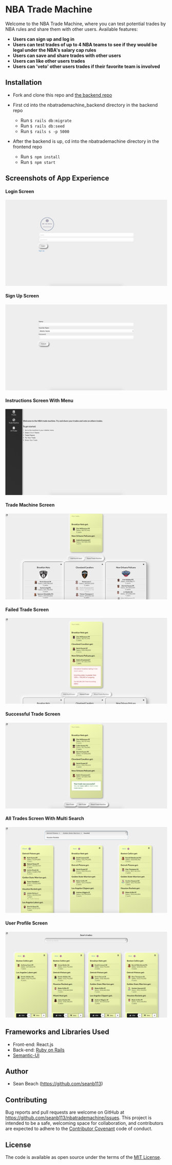 # NBA Trade Machine
Welcome to the NBA Trade Machine, where you can test potential trades by NBA rules and share them with other users. 
Available features:
- **Users can sign up and log in**
- **Users can test trades of up to 4 NBA teams to see if they would be legal under the NBA's salary cap rules**
- **Users can save and share trades with other users**
- **Users can like other users trades**
- **Users can 'veto' other users trades if their favorite team is involved**
## Installation

- Fork and clone this repo and [the backend repo](https://github.com/seanb113/nbatrademachine_backend)

- First cd into the nbatrademachine_backend directory in the backend repo
  - Run `$ rails db:migrate`
  - Run `$ rails db:seed`
  - Run `$ rails s -p 5000`
- After the backend is up, cd into the nbatrademachine directory in the frontend repo
  - Run `$ npm install`
  - Run `$ npm start`

## Screenshots of App Experience

#### Login Screen
![Login Screen](./public/img/LLogin.png) 

#### Sign Up Screen
![Sign Up Screen](./public/img/Signu.png)

#### Instructions Screen With Menu
![Instructions Screen With Menu](./public/img/InstructionMenu.png) 

#### Trade Machine Screen
![Trade Machine Screen](./public/img/MMachine.png) 

#### Failed Trade Screen
![Failed Trade Screen](./public/img/Failure.png) 

#### Successful Trade Screen
![Successful Trade Screen](./public/img/Successful.png)

#### All Trades Screen With Multi Search
![All Trades Screen](./public/img/MSearch.png)

#### User Profile Screen
![User Profile Screen](./public/img/UProfile.png) 

## Frameworks and Libraries Used

- Front-end: React.js
- Back-end: [Ruby on Rails](https://github.com/rails/rails)
- [Semantic-UI](https://semantic-ui.com/)

## Author
- Sean Beach (https://github.com/seanb113)

## Contributing
Bug reports and pull requests are welcome on GitHub at https://github.com/seanb113/nbatrademachine/issues. This project is intended to be a safe, welcoming space for collaboration, and contributors are expected to adhere to the [Contributor Covenant](http://contributor-covenant.org) code of conduct.

## License

The code is available as open source under the terms of the [MIT License](https://opensource.org/licenses/MIT).
